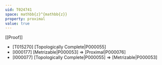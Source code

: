 ```yaml
---
uid: T024741
space: mathbb{z}^{mathbb{z}}
property: proximal
value: true
---
```

[[Proof]]

* [T015270] [Topologically Complete|P000055]
* [I000177] [Metrizable|P000053] => [Proximal|P000076]
* [I000077] [Topologically Complete|P000055] => [Metrizable|P000053]

